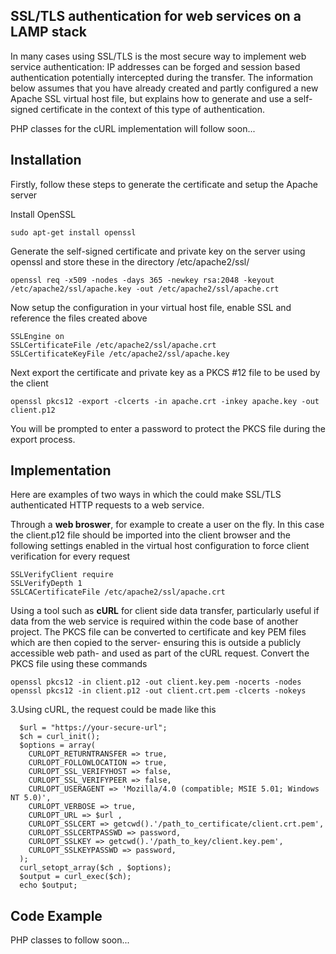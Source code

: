 ## SSL/TLS authentication for web services on a LAMP stack

In many cases using SSL/TLS is the most secure way to implement web service authentication: IP addresses can be forged and session based authentication potentially intercepted during the transfer. The information below assumes that you have already created and partly configured a new Apache SSL virtual host file, but explains how to generate and use a self-signed certificate in the context of this type of authentication.

PHP classes for the cURL implementation will follow soon...

## Installation

Firstly, follow these steps to generate the certificate and setup the Apache server

Install OpenSSL
```
sudo apt-get install openssl
```
Generate the self-signed certificate and private key on the server using openssl and store these in the directory /etc/apache2/ssl/
```
openssl req -x509 -nodes -days 365 -newkey rsa:2048 -keyout /etc/apache2/ssl/apache.key -out /etc/apache2/ssl/apache.crt
```
Now setup the configuration in your virtual host file, enable SSL and reference the files created above
```
SSLEngine on
SSLCertificateFile /etc/apache2/ssl/apache.crt
SSLCertificateKeyFile /etc/apache2/ssl/apache.key
```
Next export the certificate and private key as a PKCS #12 file to be used by the client
```
openssl pkcs12 -export -clcerts -in apache.crt -inkey apache.key -out client.p12
```
You will be prompted to enter a password to protect the PKCS file during the export process.

## Implementation

Here are examples of two ways in which the could make SSL/TLS authenticated HTTP requests to a web service.

Through a **web broswer**, for example to create a user on the fly. In this case the client.p12 file should be imported into the client browser and the following settings enabled in the virtual host configuration to force client verification for every request
```
SSLVerifyClient require
SSLVerifyDepth 1
SSLCACertificateFile /etc/apache2/ssl/apache.crt
```
Using a tool such as **cURL** for client side data transfer, particularly useful if data from the web service is required within the code base of another project. The PKCS file can be converted to certificate and key PEM files which are then copied to the server- ensuring this is outside a publicly accessible web path- and used as part of the cURL request. Convert the PKCS file using these commands
```
openssl pkcs12 -in client.p12 -out client.key.pem -nocerts -nodes
openssl pkcs12 -in client.p12 -out client.crt.pem -clcerts -nokeys
```

3.Using cURL, the request could be made like this
```
  $url = "https://your-secure-url";
  $ch = curl_init();
  $options = array(
    CURLOPT_RETURNTRANSFER => true,
    CURLOPT_FOLLOWLOCATION => true,
    CURLOPT_SSL_VERIFYHOST => false,
    CURLOPT_SSL_VERIFYPEER => false,
    CURLOPT_USERAGENT => 'Mozilla/4.0 (compatible; MSIE 5.01; Windows NT 5.0)',
    CURLOPT_VERBOSE => true,
    CURLOPT_URL => $url ,
    CURLOPT_SSLCERT => getcwd().'/path_to_certificate/client.crt.pem',
    CURLOPT_SSLCERTPASSWD => password,
    CURLOPT_SSLKEY => getcwd().'/path_to_key/client.key.pem',
    CURLOPT_SSLKEYPASSWD => password,
  );
  curl_setopt_array($ch , $options);
  $output = curl_exec($ch);
  echo $output;
```

## Code Example

PHP classes to follow soon...
